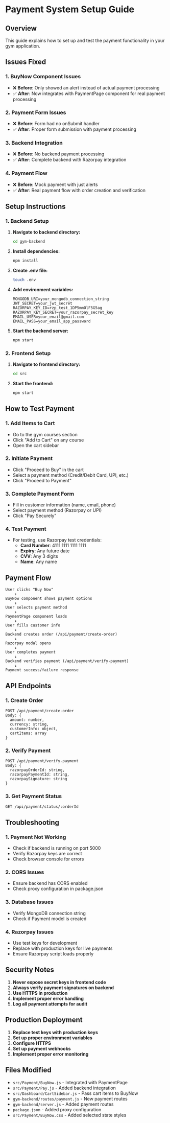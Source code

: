 # Payment System Setup Guide

## Overview
This guide explains how to set up and test the payment functionality in your gym application.

## Issues Fixed

### 1. **BuyNow Component Issues**
- ❌ **Before**: Only showed an alert instead of actual payment processing
- ✅ **After**: Now integrates with PaymentPage component for real payment processing

### 2. **Payment Form Issues**
- ❌ **Before**: Form had no onSubmit handler
- ✅ **After**: Proper form submission with payment processing

### 3. **Backend Integration**
- ❌ **Before**: No backend payment processing
- ✅ **After**: Complete backend with Razorpay integration

### 4. **Payment Flow**
- ❌ **Before**: Mock payment with just alerts
- ✅ **After**: Real payment flow with order creation and verification

## Setup Instructions

### 1. Backend Setup

1. **Navigate to backend directory:**
   ```bash
   cd gym-backend
   ```

2. **Install dependencies:**
   ```bash
   npm install
   ```

3. **Create .env file:**
   ```bash
   touch .env
   ```

4. **Add environment variables:**
   ```env
   MONGODB_URI=your_mongodb_connection_string
   JWT_SECRET=your_jwt_secret
   RAZORPAY_KEY_ID=rzp_test_1DP5mmOlF5G5ag
   RAZORPAY_KEY_SECRET=your_razorpay_secret_key
   EMAIL_USER=your_email@gmail.com
   EMAIL_PASS=your_email_app_password
   ```

5. **Start the backend server:**
   ```bash
   npm start
   ```

### 2. Frontend Setup

1. **Navigate to frontend directory:**
   ```bash
   cd src
   ```

2. **Start the frontend:**
   ```bash
   npm start
   ```

## How to Test Payment

### 1. **Add Items to Cart**
- Go to the gym courses section
- Click "Add to Cart" on any course
- Open the cart sidebar

### 2. **Initiate Payment**
- Click "Proceed to Buy" in the cart
- Select a payment method (Credit/Debit Card, UPI, etc.)
- Click "Proceed to Payment"

### 3. **Complete Payment Form**
- Fill in customer information (name, email, phone)
- Select payment method (Razorpay or UPI)
- Click "Pay Securely"

### 4. **Test Payment**
- For testing, use Razorpay test credentials:
  - **Card Number**: 4111 1111 1111 1111
  - **Expiry**: Any future date
  - **CVV**: Any 3 digits
  - **Name**: Any name

## Payment Flow

```
User clicks "Buy Now" 
    ↓
BuyNow component shows payment options
    ↓
User selects payment method
    ↓
PaymentPage component loads
    ↓
User fills customer info
    ↓
Backend creates order (/api/payment/create-order)
    ↓
Razorpay modal opens
    ↓
User completes payment
    ↓
Backend verifies payment (/api/payment/verify-payment)
    ↓
Payment success/failure response
```

## API Endpoints

### 1. **Create Order**
```
POST /api/payment/create-order
Body: {
  amount: number,
  currency: string,
  customerInfo: object,
  cartItems: array
}
```

### 2. **Verify Payment**
```
POST /api/payment/verify-payment
Body: {
  razorpayOrderId: string,
  razorpayPaymentId: string,
  razorpaySignature: string
}
```

### 3. **Get Payment Status**
```
GET /api/payment/status/:orderId
```

## Troubleshooting

### 1. **Payment Not Working**
- Check if backend is running on port 5000
- Verify Razorpay keys are correct
- Check browser console for errors

### 2. **CORS Issues**
- Ensure backend has CORS enabled
- Check proxy configuration in package.json

### 3. **Database Issues**
- Verify MongoDB connection string
- Check if Payment model is created

### 4. **Razorpay Issues**
- Use test keys for development
- Replace with production keys for live payments
- Ensure Razorpay script loads properly

## Security Notes

1. **Never expose secret keys in frontend code**
2. **Always verify payment signatures on backend**
3. **Use HTTPS in production**
4. **Implement proper error handling**
5. **Log all payment attempts for audit**

## Production Deployment

1. **Replace test keys with production keys**
2. **Set up proper environment variables**
3. **Configure HTTPS**
4. **Set up payment webhooks**
5. **Implement proper error monitoring**

## Files Modified

- `src/Payment/BuyNow.js` - Integrated with PaymentPage
- `src/Payment/Pay.js` - Added backend integration
- `src/Dashboard/CartSidebar.js` - Pass cart items to BuyNow
- `gym-backend/routes/payment.js` - New payment routes
- `gym-backend/server.js` - Added payment routes
- `package.json` - Added proxy configuration
- `src/Payment/BuyNow.css` - Added selected state styles 